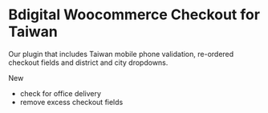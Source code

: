 # Bdigital Woocommerce Checkout for Taiwan

Our plugin that includes Taiwan mobile phone validation, re-ordered checkout fields and district and city dropdowns.

New 
- check for office delivery
- remove excess checkout fields
